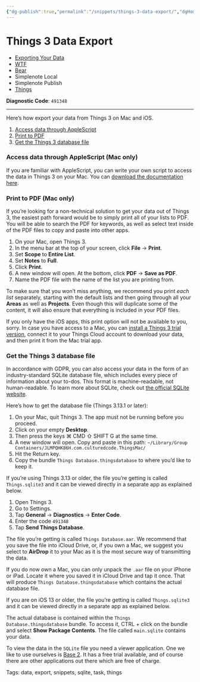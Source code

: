 ```yaml
---
{"dg-publish":true,"permalink":"/snippets/things-3-data-export/","dgHomeLink":true,"dgPassFrontmatter":false}
---
```



# Things 3 Data Export

- [Exporting Your Data](https://culturedcode.com/things/support/articles/2982272/)
- [WTF](https://davidblue.wtf/drafts/E0ABE68E-7607-49A5-83D6-C89CF1D22FB3.html)
- [Bear](bear://x-callback-url/open-note?id=3D76B2E9-960C-4A77-9E02-A2BFC26EF46F-1970-00000047A7D5E20A)
- Simplenote Local 
- Simplenote Publish
- [Things](things:///show?id=AEcCZSep7YtfVW8Dsdn2d3)

**Diagnostic Code**: `491348`

---

Here’s how export your data from Things 3 on Mac and iOS.

1. [Access data through AppleScript](https://culturedcode.com/things/support/articles/2982272/#access-data-through-applescript)
2. [Print to PDF](https://culturedcode.com/things/support/articles/2982272/#print-to-pdf)
3. [Get the Things 3 database file](https://culturedcode.com/things/support/articles/2982272/#get-the-things-3-database-file)

### Access data through AppleScript (Mac only)

If you are familiar with AppleScript, you can write your own script to access the data in Things 3 on your Mac. You can [download the documentation here](https://culturedcode.com/things/download/Things3AppleScriptGuide.pdf).

### Print to PDF (Mac only)

If you’re looking for a non-technical solution to get your data out of Things 3, the easiest path forward would be to simply print all of your lists to PDF. You will be able to search the PDF for keywords, as well as select text inside of the PDF files to copy and paste into other apps.

1. On your Mac, open Things 3.
2. In the menu bar at the top of your screen, click **File** → **Print**.
3. Set **Scope** to **Entire List**.
4. Set **Notes** to **Full**.
5. Click **Print**.
6. A new window will open. At the bottom, click **PDF** → **Save as PDF**.
7. Name the PDF file with the name of the list you are printing from.

To make sure that you won’t miss anything, we recommend you print *each list* separately, starting with the default lists and then going through all your **Areas** as well as **Projects**. Even though this will duplicate some of the content, it will also ensure that everything is included in your PDF files.

If you only have the iOS apps, this print option will not be available to you, sorry. In case you have access to a Mac, you can [install a Things 3 trial version](https://culturedcode.com/things/support/articles/2967034/#trial-versions), connect it to your Things Cloud account to download your data, and then print it from the Mac trial app.

### Get the Things 3 database file

In accordance with GDPR, you can also access your data in the form of an industry-standard SQLite database file, which includes every piece of information about your to-dos. This format is machine-readable, not human-readable. To learn more about SQLite, check out [the official SQLite website](https://www.sqlite.org).

Here’s how to get the database file (Things 3.13.1 or later):

1. On your Mac, quit Things 3. The app must not be running before you proceed.
2. Click on your empty **Desktop**.
3. Then press the keys ⌘ CMD ⇧ SHIFT G at the same time.
4. A new window will open. Copy and paste in this path: `~/Library/Group Containers/JLMPQHK86H.com.culturedcode.ThingsMac/`
5. Hit the Return key.
6. Copy the bundle `Things Database.thingsdatabase` to where you’d like to keep it.

If you’re using Things 3.13 or older, the file you’re getting is called `Things.sqlite3` and it can be viewed directly in a separate app as explained below.

1. Open Things 3.
2. Go to   Settings.
3. Tap **General** → **Diagnostics** → **Enter Code**.
4. Enter the code `491348`
5. Tap **Send Things Database**.

The file you’re getting is called `Things Database.aar`. We recommend that you save the file into iCloud Drive, or, if you own a Mac, we suggest you select to **AirDrop** it to your Mac as it is the most secure way of transmitting the data.

If you do now own a Mac, you can only unpack the `.aar` file on your iPhone or iPad. Locate it where you saved it in iCloud Drive and tap it once. That will produce `Things Database.thingsdatabase` which contains the actual database file.

If you are on iOS 13 or older, the file you’re getting is called `Things.sqlite3` and it can be viewed directly in a separate app as explained below.

The actual database is contained within the `Things Database.thingsdatabase` bundle. To access it, CTRL + click on the bundle and select **Show Package Contents**. The file called `main.sqlite` contains your data.

To view the data in the `SQLite` file you need a viewer application. One we like to use ourselves is [Base 2](https://menial.co.uk/base/). It has a free trial available, and of course there are other applications out there which are free of charge.

Tags:
  data, export, snippets, sqlite, task, things